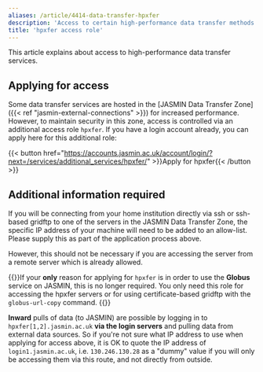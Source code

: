 ```yaml
---
aliases: /article/4414-data-transfer-hpxfer
description: 'Access to certain high-performance data transfer methods'
title: 'hpxfer access role'
---
```


This article explains about access to high-performance data transfer services.

## Applying for access

Some data transfer services are hosted in the [JASMIN Data Transfer Zone]({{<
ref "jasmin-external-connections" >}}) for increased performance. However, to
maintain security in this zone, access is controlled via an additional access
role `hpxfer`. If you have a login account already, you can apply here for
this additional role:

{{< button href="https://accounts.jasmin.ac.uk/account/login/?next=/services/additional_services/hpxfer/" >}}Apply for hpxfer{{< /button >}}

## Additional information required

If you will be connecting from your home institution directly via ssh or ssh-
based gridftp to one of the servers in the JASMIN Data Transfer Zone, the
specific IP address of your machine will need to be added to an allow-list.
Please supply this as part of the application process above.

However, this should not be necessary if you are accessing the server from a
remote server which is already allowed.

{{<alert type="info">}}If your **only** reason for applying for `hpxfer` is in order to use the **Globus** service on JASMIN, this is no longer required. You only need this role for accessing the hpxfer servers or for using certificate-based gridftp with the `globus-url-copy` command.
{{</alert>}}

**Inward** pulls of data (to JASMIN) are possible by logging in to
`hpxfer[1,2].jasmin.ac.uk` **via the login servers** and pulling data from
external data sources. So if you're not sure what IP address to use when
applying for access above, it is OK to quote the IP address of
`login1.jasmin.ac.uk`, i.e. `130.246.130.28` as a "dummy" value if you will
only be accessing them via this route, and not directly from outside.
